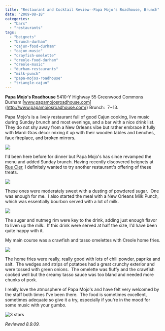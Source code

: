 ```yaml
---
title: "Restaurant and Cocktail Review--Papa Mojo's Roadhouse, Brunch"
date: "2009-08-18"
categories:
  - "bars"
  - "restaurants"
tags:
  - "beignets"
  - "brunch-durham"
  - "cajun-food-durham"
  - "cajun-music"
  - "crayfish-omelette"
  - "creole-food-durham"
  - "creole-music"
  - "durham-restaurants"
  - "milk-punch"
  - "papa-mojos-roadhouse"
  - "triangle-cajun"
---
```


**Papa Mojo's Roadhouse** 5410-Y Highway 55 Greenwood Commons Durham [www.papamojosroadhouse.com](http://www.papamojosroadhouse.com/) Brunch:  $7-$13.

Papa Mojo's is a lively restaurant full of good Cajun cooking, live music during Sunday brunch and most evenings, and a bar with a nice drink list.  They do not shy away from a New Orleans vibe but rather embrace it fully with Mardi Gras décor mixing it up with their wooden tables and benches, faux fireplace, and broken mirrors.

![](http://www.thegourmez.com/gourmez/photos/papamojos3.jpg)

I'd been here before for dinner but Papa Mojo's has since revamped the menu and added Sunday brunch. Having recently discovered beignets at [Rue Cler](index.php?p=restaurant-review-rue-cler-downtown-durham), I definitely wanted to try another restaurant's offering of these treats.

![](http://www.thegourmez.com/gourmez/photos/beignet.jpg)

These ones were moderately sweet with a dusting of powdered sugar.  One was enough for me.  I also started the meal with a New Orleans Milk Punch, which was essentially bourbon served with a lot of milk.

![](http://www.thegourmez.com/gourmez/photos/milkpunch2.jpg)

The sugar and nutmeg rim were key to the drink, adding just enough flavor to liven up the milk.  If this drink were served at half the size, I'd have been quite happy with it.

My main course was a crawfish and tasso omelettes with Creole home fries.

![](http://www.thegourmez.com/gourmez/photos/tassoomelette.jpg)

The home fries were really, really good with lots of chili powder, paprika and salt.  The wedges and strips of potatoes had a great crunchy exterior and were tossed with green onions.  The omelette was fluffy and the crawfish cooked well but the creamy tasso sauce was too bland and needed more chunks of pork.

I really love the atmosphere of Papa Mojo's and have felt very welcomed by the staff both times I've been there.  The food is sometimes excellent, sometimes adequate so give it a try, especially if you're in the mood for some music with your gumbo.




<div class="caption">

![3 stars](http://s3.amazonaws.com/thegourmez-wpmedia/2009/02/rating_avocado1.gif "rating_avocado1")</div>


_Reviewed 8.9.09._
